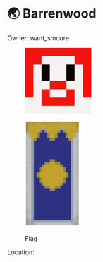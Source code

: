 # 🌏 Barrenwood

Owner: want\_smoore

<div align="left">

<figure><img src="../.gitbook/assets/want_smoore.png" alt="" width="150"><figcaption></figcaption></figure>

</div>

<div align="left">

<figure><img src="../.gitbook/assets/Banner.PNG" alt=""><figcaption><p>Flag</p></figcaption></figure>

</div>

Location:&#x20;

